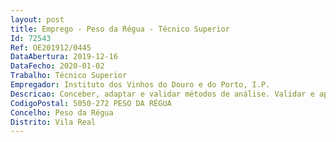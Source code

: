 ```yaml
--- 
layout: post
title: Emprego - Peso da Régua - Técnico Superior
Id: 72543
Ref: OE201912/0445
DataAbertura: 2019-12-16
DataFecho: 2020-01-02
Trabalho: Técnico Superior
Empregador: Instituto dos Vinhos do Douro e do Porto, I.P.
Descricao: Conceber, adaptar e validar métodos de análise. Validar e aplicar métodos enquadrados em diretivas. Supervisionar a execução dos métodos. Garantir a certificação do produto na componente analítica  Promover a melhoria contínua do papel do IVDP. Assegurar a qualidade, fiabilidade e segurança dos ensaios executados no laboratório, atuando de acordo com as normas de competência técnica, de qualidade e de segurança e ambiente. Executar e supervisionar ensaios, aplicando técnicas, procedimentos ou normas adequadas. Tratar, avaliar e validar os resultados dos ensaios ou análises. Elaborar relatórios. Preparar e assegurar a manutenção dos materiais e equipamentos utilizados no laboratório. Controlar o desempenho dos equipamentos e sua calibração. Coordenar as tarefas inerentes ao funcionamento do laboratório. Assegurar o cumprimento de normas e medidas de proteção ambiental e prevenção de riscos nas atividades realizadas no laboratório. Propor e implementar melhorias nos ensaios desenvolvidos pelo laboratório tendo em vista da sua evolução técnico científica. Pesquisar e acompanhar o desenvolvimento de novas metodologias analíticas e de novos equipamentos para a análise de vinhos e bebidas espirituosas. Pesquisar e acompanhar o progresso no conhecimento científico na área dos Métodos de Análise e da Enologia. Desenvolver projetos de natureza técnico científica.
CodigoPostal: 5050-272 PESO DA RÉGUA
Concelho: Peso da Régua
Distrito: Vila Real
--- 
```


